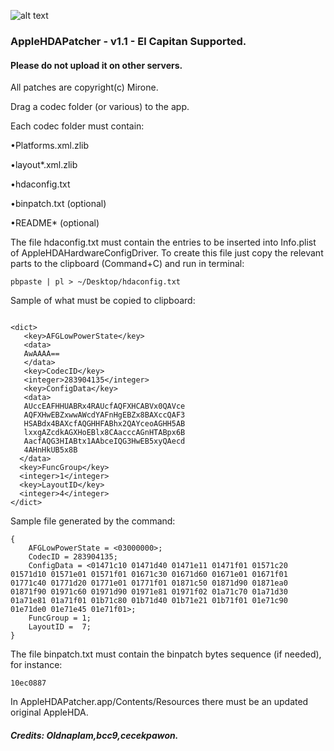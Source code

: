 ![alt text](http://i58.tinypic.com/wjb9j4.png)

###  AppleHDAPatcher - v1.1 - El Capitan Supported.






#### Please do not upload it on other servers.

All patches are copyright(c) Mirone.

Drag a codec folder (or various) to the app.

Each codec folder must contain:


•Platforms.xml.zlib

•layout*.xml.zlib

•hdaconfig.txt

•binpatch.txt (optional)

•README* (optional)

The file hdaconfig.txt must contain the entries to be inserted into Info.plist of AppleHDAHardwareConfigDriver. 
To create this file just copy the relevant parts to the clipboard (Command+C) and run in terminal:

```
pbpaste | pl > ~/Desktop/hdaconfig.txt

```

Sample of what must be copied to clipboard:

```

<dict>
   <key>AFGLowPowerState</key>
   <data>
   AwAAAA==
   </data>
   <key>CodecID</key>
   <integer>283904135</integer>
   <key>ConfigData</key>
   <data>
   AUccEAFHHUABRx4RAUcfAQFXHCABVx0QAVce
   AQFXHwEBZxwwAWcdYAFnHgEBZx8BAXccQAF3
   HSABdx4BAXcfAQGHHFABhx2QAYceoAGHH5AB
   lxxgAZcdkAGXHoEBlx8CAacccAGnHTABpx6B
   AacfAQG3HIABtx1AAbceIQG3HwEB5xyQAecd
   4AHnHkUB5x8B
  </data>
  <key>FuncGroup</key>
  <integer>1</integer>
  <key>LayoutID</key>
  <integer>4</integer>
</dict>

```
Sample file generated by the command:

```
{
    AFGLowPowerState = <03000000>;
    CodecID = 283904135;
    ConfigData = <01471c10 01471d40 01471e11 01471f01 01571c20 01571d10 01571e01 01571f01 01671c30 01671d60 01671e01 01671f01 01771c40 01771d20 01771e01 01771f01 01871c50 01871d90 01871ea0 01871f90 01971c60 01971d90 01971e81 01971f02 01a71c70 01a71d30 01a71e81 01a71f01 01b71c80 01b71d40 01b71e21 01b71f01 01e71c90 01e71de0 01e71e45 01e71f01>;
    FuncGroup = 1;
    LayoutID =  7;
}

```
The file binpatch.txt must contain the binpatch bytes sequence (if needed), for instance:
```
10ec0887
```
In AppleHDAPatcher.app/Contents/Resources there must be an updated original AppleHDA.

##### Credits: Oldnaplam,bcc9,cecekpawon.
 


